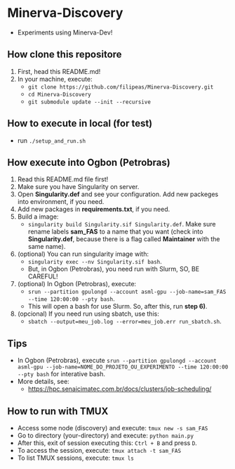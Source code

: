 # Minerva-Discovery
- Experiments using Minerva-Dev!

## How clone this repositore
1) First, head this README.md!
2) In your machine, execute:
    - ``` git clone https://github.com/filipeas/Minerva-Discovery.git ```
    - ``` cd Minerva-Discovery ```
    - ``` git submodule update --init --recursive ```

## How to execute in local (for test)
- run ``` ./setup_and_run.sh ```

## How execute into Ogbon (Petrobras)
1) Read this README.md file first!
2) Make sure you have Singularity on server.
3) Open **Singularity.def** and see your configuration. Add new packeges into environment, if you need.
4) Add new packages in **requirements.txt**, if you need.
5) Build a image: 
    - ``` singularity build Singularity.sif Singularity.def ```. 
    Make sure rename labels **sam_FAS** to a name that you want (check into **Singularity.def**, because there is a flag called **Maintainer** with the same name).
6) (optional) You can run singularity image with: 
    - ``` singularity exec --nv Singularity.sif bash ```. 
    - But, in Ogbon (Petrobras), you need run with Slurm, SO, BE CAREFUL!
7) (optional) In Ogbon (Petrobras), execute:
    - ``` srun --partition gpulongd --account asml-gpu --job-name=sam_FAS --time 120:00:00 --pty bash ```. 
    - This will open a bash for use Slurm. So, after this, run **step 6)**.
8) (opcional) If you need run using sbatch, use this: 
    - ``` sbatch --output=meu_job.log --error=meu_job.err run_sbatch.sh ```.

## Tips
- In Ogbon (Petrobras), execute ``` srun --partition gpulongd --account asml-gpu --job-name=NOME_DO_PROJETO_OU_EXPERIMENTO --time 120:00:00 --pty bash ``` for interative bash.
- More details, see:
    - https://hpc.senaicimatec.com.br/docs/clusters/job-scheduling/

## How to run with TMUX
- Access some node (discovery) and execute: ``` tmux new -s sam_FAS ```
- Go to directory (your-directory) and execute: ``` python main.py ```
- After this, exit of session executing this: ``` Ctrl + B ``` and press ``` D ```.
- To access the session, execute: ``` tmux attach -t sam_FAS ```
- To list TMUX sessions, execute: ``` tmux ls ```
